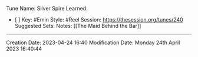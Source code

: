 Tune Name: Silver Spire
Learned: 
- [ ] 
Key: #Emin
Style: #Reel 
Session: https://thesession.org/tunes/240
Suggested Sets:
Notes: [[The Maid Behind the Bar]]

---
Creation Date: 2023-04-24 16:40
Modification Date: Monday 24th April 2023 16:40:44